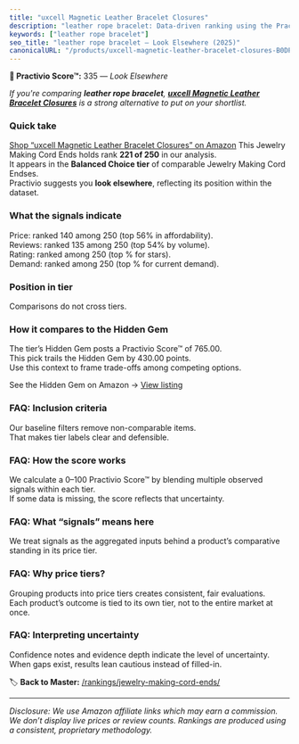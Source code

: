 ```yaml
---
title: "uxcell Magnetic Leather Bracelet Closures"
description: "leather rope bracelet: Data-driven ranking using the Practivio Score™. Positioned by quality, value, demand, findability, momentum."
keywords: ["leather rope bracelet"]
seo_title: "leather rope bracelet — Look Elsewhere (2025)"
canonicalURL: "/products/uxcell-magnetic-leather-bracelet-closures-B0DP2NMN3Q/"
---
```


**🚫 Practivio Score™:** 335 — _Look Elsewhere_


*If you're comparing **leather rope bracelet**, **[uxcell Magnetic Leather Bracelet Closures](https://www.amazon.com/dp/B0DP2NMN3Q?tag=practivio-20)** is a strong alternative to put on your shortlist.*
### Quick take
[Shop “uxcell Magnetic Leather Bracelet Closures” on Amazon](https://www.amazon.com/dp/B0DP2NMN3Q?tag=practivio-20)
This Jewelry Making Cord Ends holds rank **221 of 250** in our analysis.  
It appears in the **Balanced Choice tier** of comparable Jewelry Making Cord Endses.  
Practivio suggests you **look elsewhere**, reflecting its position within the dataset.

### What the signals indicate
Price: ranked 140 among 250 (top 56% in affordability).  
Reviews: ranked 135 among 250 (top 54% by volume).  
Rating: ranked  among 250 (top % for stars).  
Demand: ranked  among 250 (top % for current demand).

### Position in tier
Comparisons do not cross tiers.

### How it compares to the Hidden Gem
The tier’s Hidden Gem posts a Practivio Score™ of 765.00.  
This pick trails the Hidden Gem by 430.00 points.  
Use this context to frame trade-offs among competing options.  

See the Hidden Gem on Amazon → [View listing](https://www.amazon.com/dp/B09V4YW3FH?tag=practivio-20)

### FAQ: Inclusion criteria
Our baseline filters remove non-comparable items.  
That makes tier labels clear and defensible.

### FAQ: How the score works
We calculate a 0–100 Practivio Score™ by blending multiple observed signals within each tier.  
If some data is missing, the score reflects that uncertainty.

### FAQ: What “signals” means here
We treat signals as the aggregated inputs behind a product’s comparative standing in its price tier.

### FAQ: Why price tiers?
Grouping products into price tiers creates consistent, fair evaluations.  
Each product’s outcome is tied to its own tier, not to the entire market at once.

### FAQ: Interpreting uncertainty
Confidence notes and evidence depth indicate the level of uncertainty.  
When gaps exist, results lean cautious instead of filled-in.


🏷️ **Back to Master:** [/rankings/jewelry-making-cord-ends/](/rankings/jewelry-making-cord-ends/)

---
_Disclosure: We use Amazon affiliate links which may earn a commission. We don’t display live prices or review counts. Rankings are produced using a consistent, proprietary methodology._
